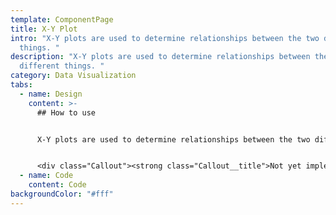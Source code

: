 ```yaml
---
template: ComponentPage
title: X-Y Plot
intro: "X-Y plots are used to determine relationships between the two different
  things. "
description: "X-Y plots are used to determine relationships between the two
  different things. "
category: Data Visualization
tabs:
  - name: Design
    content: >-
      ## How to use


      X-Y plots are used to determine relationships between the two different things. The x-axis is used to measure one event (or variable) and the y-axis is used to measure the other. If both variables increase at the same time, they have a positive relationship. If one variable decreases while the other increases, they have a negative relationship. Sometimes the variables don't follow any pattern and have no relationship.


      <div class="Callout"><strong class="Callout__title">Not yet implemented </strong><p class="Callout__text">The X-Y-plot will not be implemented until a change of framework for charts is completed, but is already in use under the heading "Avkastning och risk i din portfölj" in <a rel="external" target="_blank" href="https://www.lansforsakringar.se/stockholm/privat/bank/spara/fondkurser/portfoljanalys/?shortcut=1&ids=F0GBR04FJO%7C25%2CF0GBR04LF6%7C25%2CF0GBR04LEN%7C25%2CF00000QU29%7C25">Portföljanalys.</a></p></div>
  - name: Code
    content: Code
backgroundColor: "#fff"
---
```

